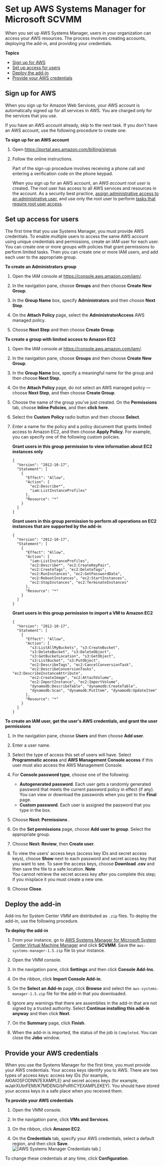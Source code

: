# Set up AWS Systems Manager for Microsoft SCVMM<a name="scvmm-set-up"></a>

When you set up AWS Systems Manager, users in your organization can access your AWS resources\. The process involves creating accounts, deploying the add\-in, and providing your credentials\.

**Topics**
+ [Sign up for AWS](#create-account)
+ [Set up access for users](#create-users)
+ [Deploy the add\-in](#deploy-add-in)
+ [Provide your AWS credentials](#provide-credentials)

## Sign up for AWS<a name="create-account"></a>

When you sign up for Amazon Web Services, your AWS account is automatically signed up for all services in AWS\. You are charged only for the services that you use\.

If you have an AWS account already, skip to the next task\. If you don't have an AWS account, use the following procedure to create one\.

**To sign up for an AWS account**

1. Open [https://portal\.aws\.amazon\.com/billing/signup](https://portal.aws.amazon.com/billing/signup)\.

1. Follow the online instructions\.

   Part of the sign\-up procedure involves receiving a phone call and entering a verification code on the phone keypad\.

   When you sign up for an AWS account, an *AWS account root user* is created\. The root user has access to all AWS services and resources in the account\. As a security best practice, [assign administrative access to an administrative user](https://docs.aws.amazon.com/singlesignon/latest/userguide/getting-started.html), and use only the root user to perform [tasks that require root user access](https://docs.aws.amazon.com/accounts/latest/reference/root-user-tasks.html)\.

## Set up access for users<a name="create-users"></a>

The first time that you use Systems Manager, you must provide AWS credentials\. To enable multiple users to access the same AWS account using unique credentials and permissions, create an IAM user for each user\. You can create one or more groups with policies that grant permissions to perform limited tasks\. Then you can create one or more IAM users, and add each user to the appropriate group\.

**To create an Administrators group**

1. Open the IAM console at [https://console\.aws\.amazon\.com/iam/](https://console.aws.amazon.com/iam/)\.

1. In the navigation pane, choose **Groups** and then choose **Create New Group**\. 

1. In the **Group Name** box, specify **Administrators** and then choose **Next Step**\.

1. On the **Attach Policy** page, select the **AdministratorAccess** AWS managed policy\.

1. Choose **Next Step** and then choose **Create Group**\.

**To create a group with limited access to Amazon EC2**

1. Open the IAM console at [https://console\.aws\.amazon\.com/iam/](https://console.aws.amazon.com/iam/)\.

1. In the navigation pane, choose **Groups** and then choose **Create New Group**\. 

1. In the **Group Name** box, specify a meaningful name for the group and then choose **Next Step**\.

1. On the **Attach Policy** page, do not select an AWS managed policy — choose **Next Step**, and then choose **Create Group**\.

1. Choose the name of the group you've just created\. On the **Permissions** tab, choose **Inline Policies**, and then **click here**\.

1. Select the **Custom Policy** radio button and then choose **Select**\.

1. Enter a name for the policy and a policy document that grants limited access to Amazon EC2, and then choose **Apply Policy**\. For example, you can specify one of the following custom policies\.

   **Grant users in this group permission to view information about EC2 instances only**

   ```
   {
     "Version": "2012-10-17",
     "Statement": [
       {
         "Effect": "Allow",
         "Action": [
           "ec2:Describe*",
           "iam:ListInstanceProfiles"
         ],
         "Resource": "*"
       }
     ]
   }
   ```

   **Grant users in this group permission to perform all operations on EC2 instances that are supported by the add\-in**

   ```
   {
     "Version": "2012-10-17",
     "Statement": [
       {
         "Effect": "Allow",
         "Action": [
           "iam:ListInstanceProfiles", 
           "ec2:Describe*", "ec2:CreateKeyPair",
           "ec2:CreateTags", "ec2:DeleteTags",
           "ec2:RunInstances", "ec2:GetPasswordData",
           "ec2:RebootInstances", "ec2:StartInstances", 
           "ec2:StopInstances", "ec2:TerminateInstances"
         ],
         "Resource": "*"
       }
     ]
   }
   ```

   **Grant users in this group permission to import a VM to Amazon EC2**

   ```
   {
     "Version": "2012-10-17",
     "Statement": [
       {
         "Effect": "Allow",
         "Action": [
           "s3:ListAllMyBuckets", "s3:CreateBucket",
           "s3:DeleteBucket", "s3:DeleteObject",
           "s3:GetBucketLocation", "s3:GetObject",
           "s3:ListBucket", "s3:PutObject",
           "ec2:DescribeTags", "ec2:CancelConversionTask", 
           "ec2:DescribeConversionTasks", "ec2:DescribeInstanceAttribute",
           "ec2:CreateImage", "ec2:AttachVolume",
           "ec2:ImportInstance", "ec2:ImportVolume",
           "dynamodb:DescribeTable", "dynamodb:CreateTable",
           "dynamodb:Scan", "dynamodb:PutItem", "dynamodb:UpdateItem"
         ],
         "Resource": "*"
       }
     ]
   }
   ```

**To create an IAM user, get the user's AWS credentials, and grant the user permissions**

1. In the navigation pane, choose **Users** and then choose **Add user**\. 

1. Enter a user name\. 

1. Select the type of access this set of users will have\. Select **Programmatic access** and **AWS Management Console access** if this user must also access the AWS Management Console\.

1. For **Console password type**, choose one of the following:
   + **Autogenerated password**\. Each user gets a randomly generated password that meets the current password policy in effect \(if any\)\. You can view or download the passwords when you get to the **Final** page\.
   + **Custom password**\. Each user is assigned the password that you type in the box\.

1. Choose **Next: Permissions** \.

1. On the **Set permissions** page, choose **Add user to group**\. Select the appropriate group\.

1. Choose **Next: Review**, then **Create user**\.

1. To view the users' access keys \(access key IDs and secret access keys\), choose **Show** next to each password and secret access key that you want to see\. To save the access keys, choose **Download \.csv** and then save the file to a safe location\.
**Note**  
You cannot retrieve the secret access key after you complete this step; if you misplace it you must create a new one\.

1. Choose **Close**\.

## Deploy the add\-in<a name="deploy-add-in"></a>

Add\-ins for System Center VMM are distributed as `.zip` files\. To deploy the add\-in, use the following procedure\.

**To deploy the add\-in**

1. From your instance, go to [AWS Systems Manager for Microsoft System Center Virtual Machine Manager](https://aws.amazon.com/windows/system-center/#scvmm) and click **SCVMM**\. Save the `aws-systems-manager-1.5.zip` file to your instance\.

1. Open the VMM console\.

1. In the navigation pane, click **Settings** and then click **Console Add\-Ins**\.

1. On the ribbon, click **Import Console Add\-in**\.

1. On the **Select an Add\-in** page, click **Browse** and select the `aws-systems-manager-1.5.zip` file for the add\-in that you downloaded\.

1. Ignore any warnings that there are assemblies in the add\-in that are not signed by a trusted authority\. Select **Continue installing this add\-in anyway** and then click **Next**\.

1. On the **Summary** page, click **Finish**\.

1. When the add\-in is imported, the status of the job is `Completed`\. You can close the **Jobs** window\.

## Provide your AWS credentials<a name="provide-credentials"></a>

When you use the Systems Manager for the first time, you must provide your AWS credentials\. Your access keys identify you to AWS\. There are two types of access keys: access key IDs \(for example, AKIAIOSFODNN7EXAMPLE\) and secret access keys \(for example, wJalrXUtnFEMI/K7MDENG/bPxRfiCYEXAMPLEKEY\)\. You should have stored your access keys in a safe place when you received them\.

**To provide your AWS credentials**

1. Open the VMM console\.

1. In the navigation pane, click **VMs and Services**\.

1. On the ribbon, click **Amazon EC2**\.

1. On the **Credentials** tab, specify your AWS credentials, select a default region, and then click **Save**\.  
![\[AWS Systems Manager Credentials tab.\]](http://docs.aws.amazon.com/AWSEC2/latest/WindowsGuide/images/aws_systems_manager_credentials-2.png)

To change these credentials at any time, click **Configuration**\.